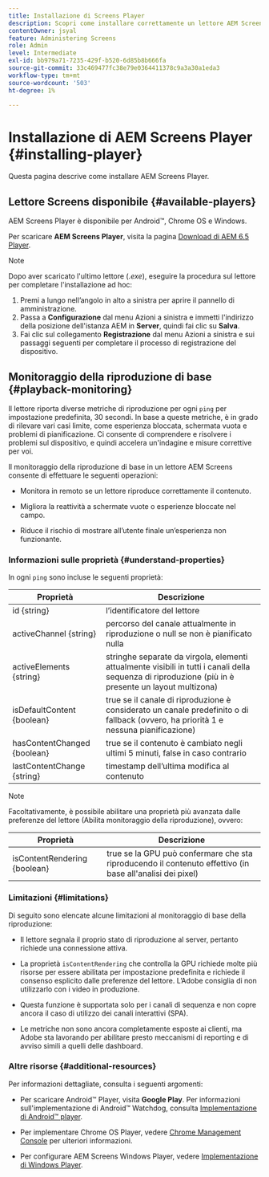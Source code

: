 ```yaml
---
title: Installazione di Screens Player
description: Scopri come installare correttamente un lettore AEM Screens.
contentOwner: jsyal
feature: Administering Screens
role: Admin
level: Intermediate
exl-id: bb979a71-7235-429f-b520-6d85b8b666fa
source-git-commit: 33c469477fc38e79e0364411378c9a3a30a1eda3
workflow-type: tm+mt
source-wordcount: '503'
ht-degree: 1%

---
```


# Installazione di AEM Screens Player {#installing-player}

Questa pagina descrive come installare AEM Screens Player.

## Lettore Screens disponibile {#available-players}

AEM Screens Player è disponibile per Android™, Chrome OS e Windows.

Per scaricare **AEM Screens Player**, visita la pagina [Download di AEM 6.5 Player](https://download.macromedia.com/screens/).

>[!NOTE]
>
>Dopo aver scaricato l&#39;ultimo lettore (*.exe*), eseguire la procedura sul lettore per completare l&#39;installazione ad hoc:
>
>1. Premi a lungo nell’angolo in alto a sinistra per aprire il pannello di amministrazione.
>1. Passa a **Configurazione** dal menu Azioni a sinistra e immetti l&#39;indirizzo della posizione dell&#39;istanza AEM in **Server**, quindi fai clic su **Salva**.
>1. Fai clic sul collegamento **Registrazione** dal menu Azioni a sinistra e sui passaggi seguenti per completare il processo di registrazione del dispositivo.

## Monitoraggio della riproduzione di base {#playback-monitoring}

Il lettore riporta diverse metriche di riproduzione per ogni `ping` per impostazione predefinita, 30 secondi. In base a queste metriche, è in grado di rilevare vari casi limite, come esperienza bloccata, schermata vuota e problemi di pianificazione. Ci consente di comprendere e risolvere i problemi sul dispositivo, e quindi accelera un&#39;indagine e misure correttive per voi.

Il monitoraggio della riproduzione di base in un lettore AEM Screens consente di effettuare le seguenti operazioni:

* Monitora in remoto se un lettore riproduce correttamente il contenuto.

* Migliora la reattività a schermate vuote o esperienze bloccate nel campo.

* Riduce il rischio di mostrare all’utente finale un’esperienza non funzionante.

### Informazioni sulle proprietà {#understand-properties}

In ogni `ping` sono incluse le seguenti proprietà:

| Proprietà | Descrizione |
|---|---|
| id {string} | l’identificatore del lettore |
| activeChannel {string} | percorso del canale attualmente in riproduzione o null se non è pianificato nulla |
| activeElements {string} | stringhe separate da virgola, elementi attualmente visibili in tutti i canali della sequenza di riproduzione (più in è presente un layout multizona) |
| isDefaultContent {boolean} | true se il canale di riproduzione è considerato un canale predefinito o di fallback (ovvero, ha priorità 1 e nessuna pianificazione) |
| hasContentChanged {boolean} | true se il contenuto è cambiato negli ultimi 5 minuti, false in caso contrario |
| lastContentChange {string} | timestamp dell’ultima modifica al contenuto |

>[!NOTE]
>
>Facoltativamente, è possibile abilitare una proprietà più avanzata dalle preferenze del lettore (Abilita monitoraggio della riproduzione), ovvero:
>
>| Proprietà | Descrizione |
>|---|---|
>| isContentRendering {boolean} | true se la GPU può confermare che sta riproducendo il contenuto effettivo (in base all&#39;analisi dei pixel) |

### Limitazioni {#limitations}

Di seguito sono elencate alcune limitazioni al monitoraggio di base della riproduzione:

* Il lettore segnala il proprio stato di riproduzione al server, pertanto richiede una connessione attiva.

* La proprietà `isContentRendering` che controlla la GPU richiede molte più risorse per essere abilitata per impostazione predefinita e richiede il consenso esplicito dalle preferenze del lettore. L’Adobe consiglia di non utilizzarlo con i video in produzione.

* Questa funzione è supportata solo per i canali di sequenza e non copre ancora il caso di utilizzo dei canali interattivi (SPA).

* Le metriche non sono ancora completamente esposte ai clienti, ma Adobe sta lavorando per abilitare presto meccanismi di reporting e di avviso simili a quelli delle dashboard.

### Altre risorse {#additional-resources}

Per informazioni dettagliate, consulta i seguenti argomenti:

* Per scaricare Android™ Player, visita **Google Play**. Per informazioni sull&#39;implementazione di Android™ Watchdog, consulta [Implementazione di Android™ player](implementing-android-player.md).

* Per implementare Chrome OS Player, vedere [Chrome Management Console](implementing-chrome-os-player.md) per ulteriori informazioni.

* Per configurare AEM Screens Windows Player, vedere [Implementazione di Windows Player](implementing-windows-player.md).
